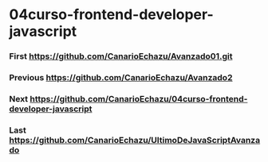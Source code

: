# 04curso-frontend-developer-javascript
### First https://github.com/CanarioEchazu/Avanzado01.git
### Previous https://github.com/CanarioEchazu/Avanzado2
### Next https://github.com/CanarioEchazu/04curso-frontend-developer-javascript 
### Last https://github.com/CanarioEchazu/UltimoDeJavaScriptAvanzado
